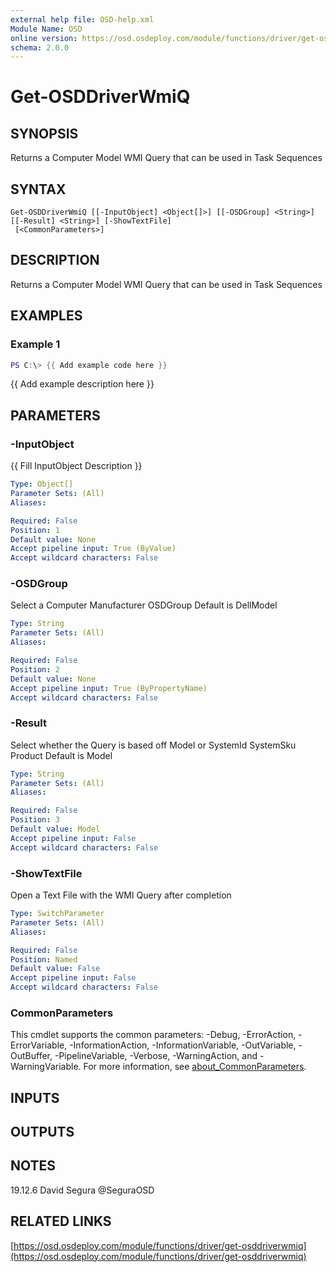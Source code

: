 ```yaml
---
external help file: OSD-help.xml
Module Name: OSD
online version: https://osd.osdeploy.com/module/functions/driver/get-osddriverwmiq
schema: 2.0.0
---
```


# Get-OSDDriverWmiQ

## SYNOPSIS
Returns a Computer Model WMI Query that can be used in Task Sequences

## SYNTAX

```
Get-OSDDriverWmiQ [[-InputObject] <Object[]>] [[-OSDGroup] <String>] [[-Result] <String>] [-ShowTextFile]
 [<CommonParameters>]
```

## DESCRIPTION
Returns a Computer Model WMI Query that can be used in Task Sequences

## EXAMPLES

### Example 1
```powershell
PS C:\> {{ Add example code here }}
```

{{ Add example description here }}

## PARAMETERS

### -InputObject
{{ Fill InputObject Description }}

```yaml
Type: Object[]
Parameter Sets: (All)
Aliases:

Required: False
Position: 1
Default value: None
Accept pipeline input: True (ByValue)
Accept wildcard characters: False
```

### -OSDGroup
Select a Computer Manufacturer OSDGroup
Default is DellModel

```yaml
Type: String
Parameter Sets: (All)
Aliases:

Required: False
Position: 2
Default value: None
Accept pipeline input: True (ByPropertyName)
Accept wildcard characters: False
```

### -Result
Select whether the Query is based off Model or SystemId SystemSku Product
Default is Model

```yaml
Type: String
Parameter Sets: (All)
Aliases:

Required: False
Position: 3
Default value: Model
Accept pipeline input: False
Accept wildcard characters: False
```

### -ShowTextFile
Open a Text File with the WMI Query after completion

```yaml
Type: SwitchParameter
Parameter Sets: (All)
Aliases:

Required: False
Position: Named
Default value: False
Accept pipeline input: False
Accept wildcard characters: False
```

### CommonParameters
This cmdlet supports the common parameters: -Debug, -ErrorAction, -ErrorVariable, -InformationAction, -InformationVariable, -OutVariable, -OutBuffer, -PipelineVariable, -Verbose, -WarningAction, and -WarningVariable. For more information, see [about_CommonParameters](http://go.microsoft.com/fwlink/?LinkID=113216).

## INPUTS

## OUTPUTS

## NOTES
19.12.6     David Segura @SeguraOSD

## RELATED LINKS

[https://osd.osdeploy.com/module/functions/driver/get-osddriverwmiq](https://osd.osdeploy.com/module/functions/driver/get-osddriverwmiq)

